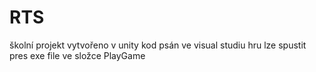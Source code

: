 # RTS
školní projekt
vytvořeno v unity 
kod psán ve visual studiu
hru lze spustit pres exe file ve složce PlayGame